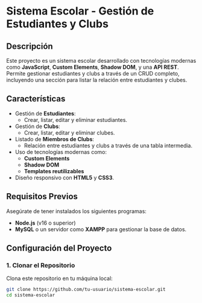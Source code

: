 # Sistema Escolar - Gestión de Estudiantes y Clubs

## Descripción
Este proyecto es un sistema escolar desarrollado con tecnologías modernas como **JavaScript**, **Custom Elements**, **Shadow DOM**, y una **API REST**. Permite gestionar estudiantes y clubs a través de un CRUD completo, incluyendo una sección para listar la relación entre estudiantes y clubes.

## Características
- Gestión de **Estudiantes**:
  - Crear, listar, editar y eliminar estudiantes.
- Gestión de **Clubs**:
  - Crear, listar, editar y eliminar clubes.
- Listado de **Miembros de Clubs**:
  - Relación entre estudiantes y clubs a través de una tabla intermedia.
- Uso de tecnologías modernas como:
  - **Custom Elements**
  - **Shadow DOM**
  - **Templates reutilizables**
- Diseño responsivo con **HTML5** y **CSS3**.

## Requisitos Previos
Asegúrate de tener instalados los siguientes programas:
- **Node.js** (v16 o superior)
- **MySQL** o un servidor como **XAMPP** para gestionar la base de datos.

## Configuración del Proyecto

### 1. Clonar el Repositorio
Clona este repositorio en tu máquina local:
```bash
git clone https://github.com/tu-usuario/sistema-escolar.git
cd sistema-escolar
